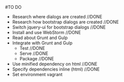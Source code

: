 #TO DO
* Research where dialogs are created //DONE
* Research how bootstrap dialogs are created //DONE
* Switch jquery-ui for bootstrap dialogs //DONE
* Install and use WebStorm //DONE
* Read about Grunt and Gulp
* Integrate with Grunt and Gulp
	- Test //DONE
	- Serve //DONE
	- Package //DONE
* Use minified dependency on html //DONE
* Specify dependencies inline (html) //DONE
* Set environment vagrant